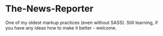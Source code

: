 # The-News-Reporter
 One of my oldest markup practices (even without SASS). Still learning, if you have any ideas how to make it better - welcome.
